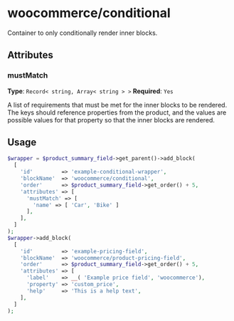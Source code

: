 # woocommerce/conditional

Container to only conditionally render inner blocks.


## Attributes

### mustMatch

**Type**: `Record< string, Array< string > >`
**Required**: `Yes`

A list of requirements that must be met for the inner blocks to be rendered. The keys should reference properties from the product, and the values are possible values for that property so that the inner blocks are rendered.

## Usage

```php
$wrapper = $product_summary_field->get_parent()->add_block(
  [
    'id'         => 'example-conditional-wrapper',
    'blockName'  => 'woocommerce/conditional',
    'order'      => $product_summary_field->get_order() + 5,
    'attributes' => [
      'mustMatch' => [
        'name' => [ 'Car', 'Bike' ]
      ],
    ],
  ]
);
$wrapper->add_block(
  [
    'id'         => 'example-pricing-field',
    'blockName'  => 'woocommerce/product-pricing-field',
    'order'      => $product_summary_field->get_order() + 5,
    'attributes' => [
      'label'    => __( 'Example price field', 'woocommerce'),
      'property' => 'custom_price',
      'help'     => 'This is a help text',
    ],
  ]
);
```
